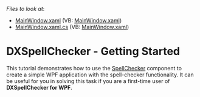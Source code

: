 <!-- default file list -->
*Files to look at*:

* [MainWindow.xaml](./CS/WpfApplication1/MainWindow.xaml) (VB: [MainWindow.xaml](./VB/WpfApplication1/MainWindow.xaml))
* [MainWindow.xaml.cs](./CS/WpfApplication1/MainWindow.xaml.cs) (VB: [MainWindow.xaml](./VB/WpfApplication1/MainWindow.xaml))
<!-- default file list end -->
# DXSpellChecker - Getting Started


<p>This tutorial demonstrates how to use the <a href="http://documentation.devexpress.com/#WPF/clsDevExpressXpfSpellCheckerSpellCheckertopic"><u>SpellChecker</u></a> component to create a simple WPF application with the spell-checker functionality. It can be useful for you in solving this task if you are a first-time user of <strong>DXSpellChecker for WPF</strong>.</p>

<br/>


